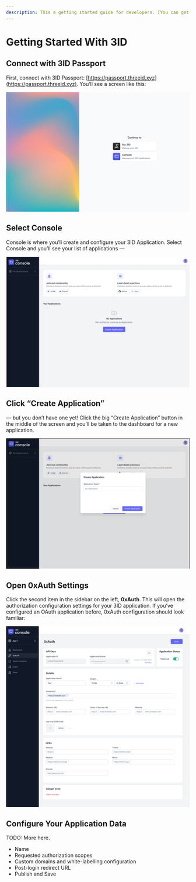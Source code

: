 ```yaml
---
description: This a getting started guide for developers. [You can get started with your personal 3ID profile here.](https://app.threeid.xyz)
---
```


# Getting Started With 3ID

## Connect with 3ID Passport

First, connect with 3ID Passport: [https://passport.threeid.xyz](https://passport.threeid.xyz). You’ll see a screen like this:

![3ID Passport is your launchpad.](./img/passport.png)

## Select Console

Console is where you’ll create and configure your 3ID Application. Select Console and you’ll see your list of applications — 

![Console is your command center -- but first you need an app!](./img/console-dashboard.png)

## Click “Create Application”

— but you don’t have one yet! Click the big “Create Application” button in the middle of the screen and you’ll be taken to the dashboard for a new application.

![Your command and control plane for your app.](./img/console-app-create.png)

## Open 0xAuth Settings

Click the second item in the sidebar on the left, **0xAuth**. This will open the authorization configuration settings for your 3ID application. If you’ve configured an OAuth application before, 0xAuth configuration should look familiar:

![Configure your OxAuth/OAuth settings!](./img/console-app-0xauth.png)

## Configure Your Application Data

TODO: More here.

- Name
- Requested authorization scopes
- Custom domains and white-labelling configuration
- Post-login redirect URL
- Publish and Save
